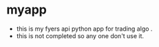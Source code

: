 # myapp


* this is my fyers api python app for trading algo .
* this is not completed so any one don't use it.
